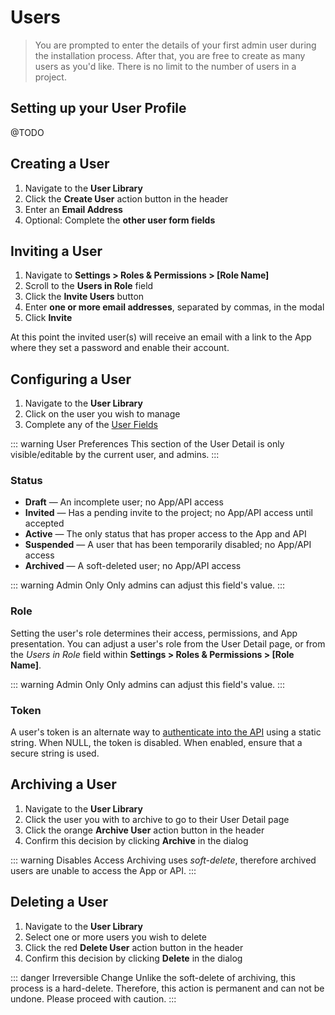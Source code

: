 # Users

> You are prompted to enter the details of your first admin user during the installation process.
> After that, you are free to create as many users as you'd like. There is no limit to the number of
> users in a project.

## Setting up your User Profile

@TODO

## Creating a User

1. Navigate to the **User Library**
2. Click the **Create User** action button in the header
3. Enter an **Email Address**
4. Optional: Complete the **other user form fields**

## Inviting a User

1. Navigate to **Settings > Roles & Permissions > [Role Name]**
2. Scroll to the **Users in Role** field
3. Click the **Invite Users** button
4. Enter **one or more email addresses**, separated by commas, in the modal
5. Click **Invite**

At this point the invited user(s) will receive an email with a link to the App where they set a
password and enable their account.

## Configuring a User

1. Navigate to the **User Library**
2. Click on the user you wish to manage
3. Complete any of the [User Fields](/concepts/app-overview.md#user-detail)

<!-- prettier-ignore-start -->
::: warning User Preferences
This section of the User Detail is only visible/editable by the current user,
and admins.
:::
<!-- prettier-ignore-end -->

### Status

-   **Draft** — An incomplete user; no App/API access
-   **Invited** — Has a pending invite to the project; no App/API access until accepted
-   **Active** — The only status that has proper access to the App and API
-   **Suspended** — A user that has been temporarily disabled; no App/API access
-   **Archived** — A soft-deleted user; no App/API access

<!-- prettier-ignore-start -->
::: warning Admin Only
Only admins can adjust this field's value.
:::
<!-- prettier-ignore-end -->

### Role

Setting the user's role determines their access, permissions, and App presentation. You can adjust a
user's role from the User Detail page, or from the _Users in Role_ field within **Settings > Roles &
Permissions > [Role Name]**.

<!-- prettier-ignore-start -->
::: warning Admin Only
Only admins can adjust this field's value.
:::
<!-- prettier-ignore-end -->

### Token

A user's token is an alternate way to [authenticate into the API](/reference/api/authentication)
using a static string. When NULL, the token is disabled. When enabled, ensure that a secure string
is used.

## Archiving a User

1. Navigate to the **User Library**
2. Click the user you with to archive to go to their User Detail page
3. Click the orange **Archive User** action button in the header
4. Confirm this decision by clicking **Archive** in the dialog

<!-- prettier-ignore-start -->
::: warning Disables Access
Archiving uses _soft-delete_, therefore archived users are unable to
access the App or API.
:::
<!-- prettier-ignore-end -->

## Deleting a User

1. Navigate to the **User Library**
2. Select one or more users you wish to delete
3. Click the red **Delete User** action button in the header
4. Confirm this decision by clicking **Delete** in the dialog

<!-- prettier-ignore-start -->
::: danger Irreversible Change
Unlike the soft-delete of archiving, this process is a hard-delete.
Therefore, this action is permanent and can not be undone. Please proceed with caution.
:::
<!-- prettier-ignore-end -->
